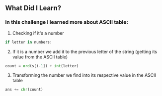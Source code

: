## What Did I Learn?

### In this challenge I learned more about ASCII table:

1. Checking if it's a number
```python
if letter in numbers:
```

2. If it is a number we add it to the previous letter of the string (getting its value from the ASCII table)
```python
count = ord(s[i-1]) + int(letter)
```

3. Transforming the number we find into its respective value in the ASCII table
```python
ans += chr(count)
```